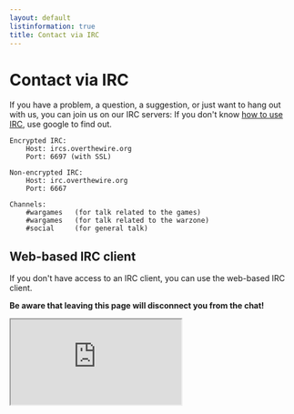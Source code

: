 ```yaml
---
layout: default
listinformation: true
title: Contact via IRC
---
```


Contact via IRC
===============

If you have a problem, a question, a suggestion, or just want to hang
out with us, you can join us on our IRC servers:
If you don't know [how to use IRC][], use google to find out.

	Encrypted IRC:
		Host: ircs.overthewire.org
		Port: 6697 (with SSL)

	Non-encrypted IRC:
		Host: irc.overthewire.org
		Port: 6667

	Channels: 
		#wargames 	(for talk related to the games)
		#wargames 	(for talk related to the warzone)
		#social 	(for general talk)

Web-based IRC client
--------------------

If you don't have access to an IRC client, you can use the web-based IRC client.

**Be aware that leaving this page will disconnect you from the chat!**


<iframe id="ircframe" src="https://kiwiirc.com/client/irc.overthewire.org/?nick=WebVisitor?&theme=cli#wargames">
</iframe>

[how to use IRC]: https://en.wikipedia.org/wiki/Wikipedia:IRC/Tutorial

